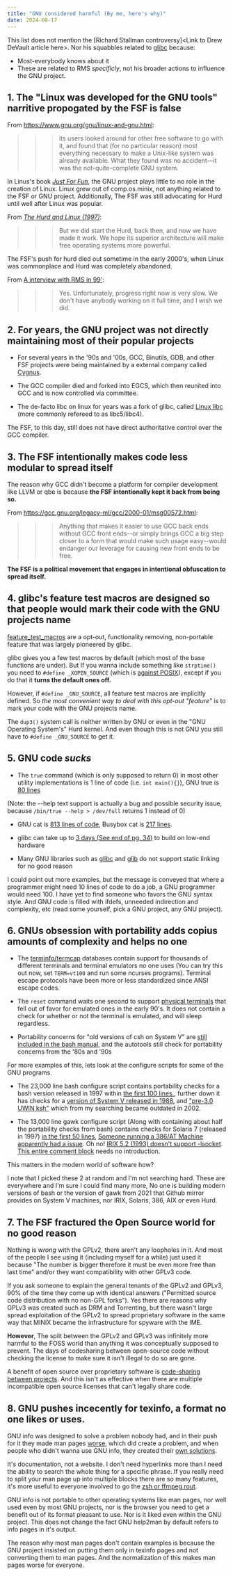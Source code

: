 ```yaml
---
title: "GNU considered harmful (By me, here's why)"
date: 2024-08-17
---
```

This list does not mention the \[Richard Stallman controversy\]\<Link to Drew DeVault article here\>. 
Nor his squabbles related to [glibc](https://sourceware.org/legacy-ml/libc-hacker/2000-06/msg00233.html)
because:

- Most-everybody knows about it
- These are related to RMS _specificly_, not his broader actions to influence the GNU project.

## 1. The "Linux was developed for the GNU tools" narritive propogated by the FSF is false

From https://www.gnu.org/gnu/linux-and-gnu.html:
>>>its users looked around for other free software to go with it, and found that (for no particular reason) most everything necessary to make a Unix-like system was already available.
What they found was no accident—it was the not-quite-complete GNU system.

In Linus's book *[Just For Fun]*, the GNU project plays little to no role in the creation of Linux.
Linux grew out of comp.os.minix, not anything related to the FSF or GNU project. Additionally, The FSF was
still advocating for Hurd until well after Linux was popular.

From *[The Hurd and Linux (1997)]*:
>>>But we did start the Hurd, back then, and now we have made it work. We hope its superior architecture will make free operating systems more powerful.

The FSF's push for hurd died out sometime in the early 2000's, when Linux was commonplace and Hurd was completely abandoned.

From [A interview with RMS in 99'][RMS tech interview]:
>>> Yes. Unfortunately, progress right now is very slow. We don't have anybody working on it full time, and I wish we did.

## 2. For years, the GNU project was not directly maintaining most of their popular projects

- For several years in the '90s and '00s, GCC, Binutils, GDB, and other FSF projects were being maintained by a external company called [Cygnus].

- The GCC compiler died and forked into EGCS, which then reunited into GCC and is now controlled via committee.

- The de-facto libc on linux for years was a fork of glibc, called [Linux libc] (more commonly refereed to as libc5/libc4).

The FSF, to this day, still does not have direct authoritative control over the GCC compiler.

## 3. The FSF intentionally makes code less modular to spread itself

The reason why GCC didn't become a platform for compiler development like LLVM or qbe is because **the FSF
intentionally kept it back from being so.**

From https://gcc.gnu.org/legacy-ml/gcc/2000-01/msg00572.html:
>>> Anything that makes it easier to use GCC back ends without GCC front
ends--or simply brings GCC a big step closer to a form that would make
such usage easy--would endanger our leverage for causing new front
ends to be free.

**The FSF is a political movement that engages in intentional obfuscation to spread itself.**

## 4. glibc's feature test macros are designed so that people would mark their code with the GNU projects name

[feature_test_macros] are a opt-out, functionality removing, non-portable feature that was largely pioneered
by glibc.

glibc gives you a few test macros by default (which most of the base functions are under).
But If you wanna include something like `strptime()` you need to `#define _XOPEN_SOURCE`
(which is [against POSIX]), except if you do that it **turns the default ones off.**

However, if `#define _GNU_SOURCE`, all feature test macros are implicitly defined.
So *the most convenient way to deal with this opt-out "feature"* is to mark your code with the
GNU projects name.

The `dup3()` system call is neither written by GNU or even in the "GNU Operating System's"
Hurd kernel. And even though this is not GNU you still have to `#define _GNU_SOURCE` to get it.

## 5. GNU code *sucks*

- The `true` command (which is only supposed to return 0) in most other utility implementations is 1 line of
code (i.e. `int main(){}`), GNU true is [80 lines](https://github.com/coreutils/coreutils/blob/master/src/true.c)

(Note: the --help text support is actually a bug and possible security issue, because `/bin/true --help > /dev/full` returns 1 instead of 0)

- GNU cat is [813 lines of code](https://github.com/coreutils/coreutils/blob/master/src/cat.c), Busybox cat is
[217 lines](https://git.busybox.net/busybox/tree/coreutils/cat.c).

- glibc can take up to [3 days (See end of pg. 34)](https://linuxfromscratch.org/lfs/downloads/11.0/LFS-BOOK-11.0.pdf) to build on low-end hardware

- Many GNU libraries such as [glibc](https://stackoverflow.com/questions/57476533/why-is-statically-linking-glibc-discouraged) and [glib](https://bugzilla.gnome.org/show_bug.cgi?id=768215#c16) do not support static linking for no good reason

I could point out more examples, but the message is conveyed that where a programmer might need 10 lines of code to do a job, a GNU programmer would need 100. I have yet to find someone who favors the GNU syntax style. And GNU code is filled with ifdefs, unneeded indirection and complexity, etc (read some yourself, pick a GNU project, any GNU project).

## 6. GNUs obsession with portability adds copius amounts of complexity and helps no one

- The [terminfo/termcap](https://invisible-island.net/ncurses/ncurses.faq.html#which_terminfo) databases
contain support for thousands of different terminals and terminal emulators no one uses (You can try this
out now, set `TERM=vt100` and run some ncurses programs). Terminal escape protocols have been more or less
standardized since ANSI escape codes.

- The `reset` command waits one second to support [physical terminals](https://unix.stackexchange.com/questions/335648/why-does-the-reset-command-include-a-delay) that fell out of favor for emulated ones in the early 90's. It does not contain a check for whether or not the terminal is emulated, and will sleep regardless.

- Portability concerns for "old versions of csh on System V" are [still included in the bash manual](https://www.gnu.org/software/bash/manual/bash.html#Installing-Bash), and the autotools still check for portability concerns from the '80s and '90s

For more examples of this, lets look at the configure scripts for some of the GNU programs.

- The 23,000 line bash configure script contains portability checks for a bash version released in 1997 within [the first 100 lines.](https://github.com/bminor/bash/blob/master/configure#L67C29-L67C38), further down it has checks for a [version of System V released in 1988](https://github.com/bminor/bash/blob/master/configure#L596C29-L596C35), and ["pre-3.0 UWIN ksh"](https://github.com/bminor/bash/blob/master/configure#L22254) which from my searching became outdated in 2002.

-  The 13,000 line gawk configure script (Along with containing about half the portability checks from bash) contains checks for Solaris 7 (released in 1997) [in the first 50 lines](https://github.com/forkmirror/gawk/blob/master/configure), [Someone running a 386/AT Machine apparently had a issue](https://github.com/forkmirror/gawk/blob/master/configure#L39C34-L39C43). Oh no! [IRIX 5.2 (1993) doesn't support -lsocket](https://github.com/forkmirror/gawk/blob/master/configure#L11088). [This entire comment block](https://github.com/forkmirror/gawk/blob/master/configure#L2651) needs no introduction.

This matters in the modern world of software how?

I note that I picked these 2 at random and I'm not searching hard. These are everywhere and I'm sure I could
find many more, No one is building modern versions of bash or the version of gawk from 2021 that Github
mirror provides on System V machines, nor IRIX, Solaris, 386, AIX or even Hurd.

## 7. The FSF fractured the Open Source world for no good reason

Nothing is _wrong_ with the GPLv2, there aren't any loopholes in it. And most of the people I see using it
(including myself for a while) just used it because "The number is bigger therefore it must be even more free than last time" and/or they want compatibility with other GPLv3 code.

If you ask someone to explain the general tenants of the GPLv2 and GPLv3, 90% of the time they come up
with identical answers ("Permitted source code distribution with no non-GPL forks"). Yes there are reasons
why GPLv3 was created such as DRM and Torrenting, but there wasn't large spread exploitation of the GPLv2 to
spread proprietary software in the same way that MINIX became the infrastructure for spyware with the IME.

**However**, The split between the GPLv2 and GPLv3 was infinitely more harmful to the FOSS world than anything it was
conceptually supposed to prevent. The days of codesharing between open-source code without checking the license to make sure it isn't illegal to do so are gone.

A benefit of open source over proprietary software is [code-sharing between projects](https://www.catb.org/~esr/writings/taoup/html/ch16s01.html). And this isn't as effective when there are multiple incompatible open
source licenses that can't legally share code.

## 8. GNU pushes incecently for texinfo, a format no one likes or uses.

GNU info was designed to solve a problem nobody had, and in their push for it they made man pages [worse](https://www.youtube.com/watch?v=rGSZFmQuQrU), which did create a problem, and when people who didn't wanna use GNU info, they created their [own solutions](https://cheat.sh).

It's documentation, not a website. I don't need hyperlinks more than I need the ability to search the whole
thing for a specific phrase. If you really need to split your man page up into multiple blocks there are
so many features, it's more useful to everyone involved to go the [zsh or ffmpeg rout](https://linux.die.net/man/1/zsh).

GNU info is not portable to other operating systems like man pages, nor well used even by most GNU projects,
nor is the browser you need to get a benefit out of its format pleasant to use. Nor is it liked even within the GNU project.
This does not change the fact GNU help2man by default refers to info pages in it's output.

The reason why most man pages don't contain examples is because the GNU project insisted on putting them only in
texinfo pages and not converting them to man pages. And the normalization of this makes man pages worse for
everyone.

[Cygnus]: https://en.wikipedia.org/wiki/Cygnus_Solutions
[Linux libc]: https://www.man7.org/linux/man-pages/man7/libc.7.html
[The Hurd and Linux (1997)]: https://web.archive.org/web/19980126191050/http://www.gnu.org/software/hurd/hurd-and-linux.html
[feature_test_macros]: https://www.man7.org/linux/man-pages/man7/feature_test_macros.7.html
[against POSIX]: https://pubs.opengroup.org/onlinepubs/9799919799/
[Just For Fun]: https://books.google.com/books/about/Just_for_Fun.html?id=Q3aIPwAACAAJ
[RMS tech interview]: https://karmak.org/archive/2003/01/12-14-99.epl.html
